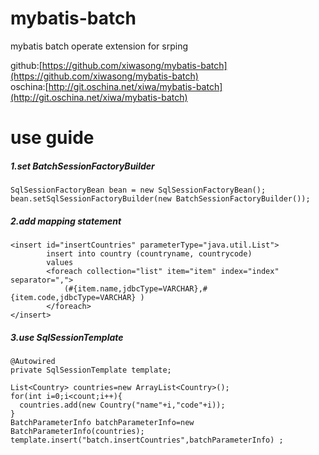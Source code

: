 # mybatis-batch
mybatis batch operate extension for srping

github:[https://github.com/xiwasong/mybatis-batch](https://github.com/xiwasong/mybatis-batch)  
oschina:[http://git.oschina.net/xiwa/mybatis-batch](http://git.oschina.net/xiwa/mybatis-batch)  

# use guide
##### 1.set BatchSessionFactoryBuilder
```
SqlSessionFactoryBean bean = new SqlSessionFactoryBean();
bean.setSqlSessionFactoryBuilder(new BatchSessionFactoryBuilder());
```
##### 2.add mapping statement
```
<insert id="insertCountries" parameterType="java.util.List">
        insert into country (countryname, countrycode)
        values
        <foreach collection="list" item="item" index="index" separator=",">
            (#{item.name,jdbcType=VARCHAR},#{item.code,jdbcType=VARCHAR} )
        </foreach>
</insert>
```
##### 3.use SqlSessionTemplate 
```
@Autowired
private SqlSessionTemplate template;  

List<Country> countries=new ArrayList<Country>();
for(int i=0;i<count;i++){
  countries.add(new Country("name"+i,"code"+i));
}
BatchParameterInfo batchParameterInfo=new BatchParameterInfo(countries);
template.insert("batch.insertCountries",batchParameterInfo) ;
```
